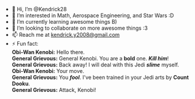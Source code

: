 - 👋 Hi, I’m @Kendrick28
- 👀 I’m interested in Math, Aerospace Engineering, and Star Wars :D
- 🌱 I’m currently learning awesome things B)
- 💞️ I’m looking to collaborate on more awesome things :3
- 📫 Reach me at kendrick.y2008@gmail.com
- ⚡ Fun fact: <br />
  **Obi-Wan Kenobi:** Hello there. <br />
  **General Grievous:** General Kenobi. You are a **bold** one.  **_Kill him_**! <br />
  **General Grievous:**  Back away! I will deal with this Jedi **_slime_** myself. <br />
  **Obi-Wan Kenobi:** Your move. <br />
  **General Grievous:** You **_fool_**. I've been trained in your Jedi arts by **Count Dooku**. <br />
  **General Grievous:** Attack, Kenobi! <br />

<!---
Kendrick28/Kendrick28 is a ✨ special ✨ repository because its `README.md` (this file) appears on your GitHub profile.
You can click the Preview link to take a look at your changes.
--->
